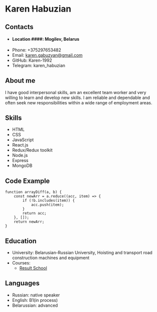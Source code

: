 # Karen Habuzian

## Contacts
+ #### Location ####: Mogilev, Belarus
+ Phone: +375297653482
+ Email: karen.gabuzyan@gmail.com
+ GitHub: Karen-1992
+ Telegram: karen_habuzian

## About me
I have good interpersonal skills, am an excellent team worker and very willing to learn and develop new skills.
I am reliable and dependable and often seek new responsibilities within a wide range of employment areas.

## Skills
* HTML
* CSS
* JavaScript
* React.js
* Redux/Redux toolkit
* Node.js
* Express
* MongoDB

## Code Example
```
function arrayDiff(a, b) {
    const newArr = a.reduce((acc, item) => {
        if (!b.includes(item)) {
            acc.push(item);
        }
        return acc;
    }, []);
    return newArr;
}
```
## Education
* University: Belarusian-Russian University, Hoisting and transport road construction machines and equipment
* Courses:
    + [Result School](https://result.school/)

## Languages
+ Russian: native speaker
+ English: B1(in process)
+ Belarussian: advanced
